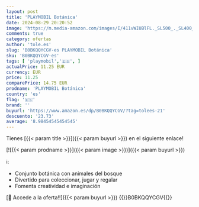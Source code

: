 ```yaml
---
layout: post
title: 'PLAYMOBIL Botánica'
date: 2024-08-29 20:20:52
image: 'https://m.media-amazon.com/images/I/411vWIUBlFL._SL500_._SL400_.jpg'
comments: true
category: ofertas
author: 'tole.es'
slug: 'B0BKQQYCGV-es PLAYMOBIL Botánica'
sku: 'B0BKQQYCGV-es'
tags: [ 'playmobil','🇪🇸', ]
actualPrice: 11.25 EUR
currency: EUR
price: 11.25
comparePrice: 14.75 EUR
prodname: 'PLAYMOBIL Botánica'
country: 'es'
flag: '🇪🇸'
brand: ''
buyurl: 'https://www.amazon.es/dp/B0BKQQYCGV/?tag=tolees-21'
descuento: '23.73'
average: '8.98454545454545'
---
```


Tienes [{{< param title >}}]({{< param buyurl >}}) en el siguiente enlace!

[![{{< param prodname >}}]({{< param image >}})]({{< param buyurl >}})

ℹ️:

- Conjunto botánica con animales del bosque
- Divertido para coleccionar, jugar y regalar
- Fomenta creatividad e imaginación

[🛒 Accede a la oferta!!]({{< param buyurl >}})
{{<world>}}B0BKQQYCGV{{</world>}}
